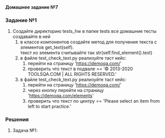 #### Домашнее задание №7

### Задание №1

1. Создайте директорию tests_hw в папке tests все домашние тесты создавайте в ней
   1. в классе компонентов создайте метод для получения текста с элементов get_text(self).  
      текст из элемента считывайте так str(self.find_element().text)
   2. в файле test_check_text.py реализуйте таст кейс:
      1. перейти на страницу 'https://demoqa.com/'
      2. проверить что текст в подвале == ‘© 2013-2020 TOOLSQA.COM | ALL RIGHTS RESERVED.’
   3. в файле test_check_text.py реализуйте таст кейс:
      1. перейти на страницу 'https://demoqa.com/'
      2. через кнопку перейти на страницу 'https://demoqa.com/elements'
      3. проверить что текст по центру == 'Please select an item from left to start practice.'

 
### Решения
1. Задача №1: 